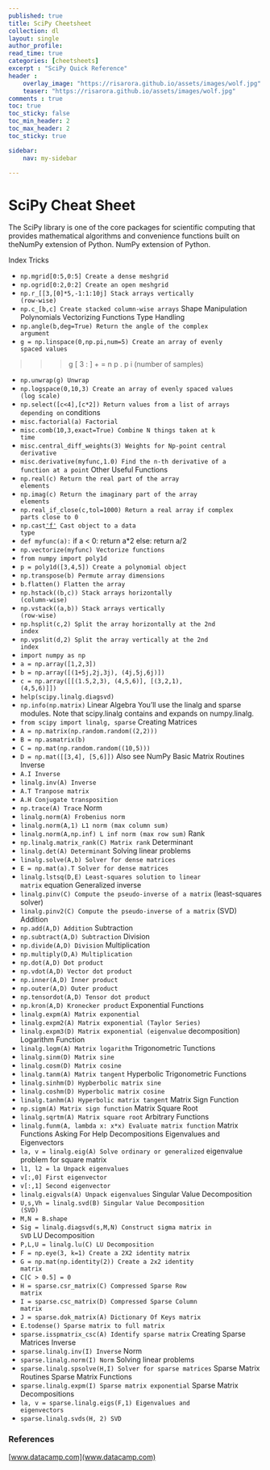 ```yaml
---
published: true
title: SciPy Cheetsheet
collection: dl
layout: single
author_profile:
read_time: true
categories: [cheetsheets]
excerpt : "SciPy Quick Reference"
header :
    overlay_image: "https://risarora.github.io/assets/images/wolf.jpg"
    teaser: "https://risarora.github.io/assets/images/wolf.jpg"
comments : true
toc: true
toc_sticky: false
toc_min_header: 2
toc_max_header: 2
toc_sticky: true

sidebar:
    nav: my-sidebar

---
```



# SciPy Cheat Sheet

The SciPy library is one of the core packages for scientific computing that provides mathematical
algorithms and convenience functions built on theNumPy extension of Python. NumPy extension of Python.

Index Tricks
* <code>np.mgrid[0:5,0:5] Create a dense meshgrid</code>
* <code>np.ogrid[0:2,0:2] Create an open meshgrid</code>
* <code>np.r_[[3,[0]*5,-1:1:10j] Stack arrays vertically (row-wise)</code>
* <code>np.c_[b,c] Create stacked column-wise arrays</code>
Shape Manipulation
Polynomials
Vectorizing Functions
Type Handling
* <code>np.angle(b,deg=True) Return the angle of the complex argument</code>
* <code>g = np.linspace(0,np.pi,num=5) Create an array of evenly spaced values</code>
> > > g [ 3 : ] + = n p . p i (number of samples)
* <code>np.unwrap(g) Unwrap</code>
* <code>np.logspace(0,10,3) Create an array of evenly spaced values (log scale)</code>
* <code>np.select([c<4],[c*2]) Return values from a list of arrays depending on</code>
conditions
* <code>misc.factorial(a) Factorial</code>
* <code>misc.comb(10,3,exact=True) Combine N things taken at k time</code>
* <code>misc.central_diff_weights(3) Weights for Np-point central derivative</code>
* <code>misc.derivative(myfunc,1.0) Find the n-th derivative of a function at a point</code>
Other Useful Functions
* <code>np.real(c) Return the real part of the array elements</code>
* <code>np.imag(c) Return the imaginary part of the array elements</code>
* <code>np.real_if_close(c,tol=1000) Return a real array if complex parts close to 0</code>
* <code>np.cast['f'](np.pi) Cast object to a data type</code>
* <code>def myfunc(a):</code>
if a < 0:
return a*2
else:
return a/2
* <code>np.vectorize(myfunc) Vectorize functions</code>
* <code>from numpy import poly1d</code>
* <code>p = poly1d([3,4,5]) Create a polynomial object</code>
* <code>np.transpose(b) Permute array dimensions</code>
* <code>b.flatten() Flatten the array</code>
* <code>np.hstack((b,c)) Stack arrays horizontally (column-wise)</code>
* <code>np.vstack((a,b)) Stack arrays vertically (row-wise)</code>
* <code>np.hsplit(c,2) Split the array horizontally at the 2nd index</code>
* <code>np.vpslit(d,2) Split the array vertically at the 2nd index</code>
* <code>import numpy as np</code>
* <code>a = np.array([1,2,3])</code>
* <code>b = np.array([(1+5j,2j,3j), (4j,5j,6j)])</code>
* <code>c = np.array([[(1.5,2,3), (4,5,6)], [(3,2,1), (4,5,6)]])</code>
* <code>help(scipy.linalg.diagsvd)</code>
* <code>np.info(np.matrix)</code>
Linear Algebra
You’ll use the linalg and sparse modules. Note that scipy.linalg contains and expands on numpy.linalg.
* <code>from scipy import linalg, sparse</code>
Creating Matrices
* <code>A = np.matrix(np.random.random((2,2)))</code>
* <code>B = np.asmatrix(b)</code>
* <code>C = np.mat(np.random.random((10,5)))</code>
* <code>D = np.mat([[3,4], [5,6]])</code>
Also see NumPy
Basic Matrix Routines
Inverse
* <code>A.I Inverse</code>
* <code>linalg.inv(A) Inverse</code>
* <code>A.T Tranpose matrix</code>
* <code>A.H Conjugate transposition</code>
* <code>np.trace(A) Trace</code>
Norm
* <code>linalg.norm(A) Frobenius norm</code>
* <code>linalg.norm(A,1) L1 norm (max column sum)</code>
* <code>linalg.norm(A,np.inf) L inf norm (max row sum)</code>
Rank
* <code>np.linalg.matrix_rank(C) Matrix rank</code>
Determinant
* <code>linalg.det(A) Determinant</code>
Solving linear problems
* <code>linalg.solve(A,b) Solver for dense matrices</code>
* <code>E = np.mat(a).T Solver for dense matrices</code>
* <code>linalg.lstsq(D,E) Least-squares solution to linear matrix</code>
equation
Generalized inverse
* <code>linalg.pinv(C) Compute the pseudo-inverse of a matrix</code>
(least-squares solver)
* <code>linalg.pinv2(C) Compute the pseudo-inverse of a matrix</code>
(SVD)
Addition
* <code>np.add(A,D) Addition</code>
Subtraction
* <code>np.subtract(A,D) Subtraction</code>
Division
* <code>np.divide(A,D) Division</code>
Multiplication
* <code>np.multiply(D,A) Multiplication</code>
* <code>np.dot(A,D) Dot product</code>
* <code>np.vdot(A,D) Vector dot product</code>
* <code>np.inner(A,D) Inner product</code>
* <code>np.outer(A,D) Outer product</code>
* <code>np.tensordot(A,D) Tensor dot product</code>
* <code>np.kron(A,D) Kronecker product</code>
Exponential Functions
* <code>linalg.expm(A) Matrix exponential</code>
* <code>linalg.expm2(A) Matrix exponential (Taylor Series)</code>
* <code>linalg.expm3(D) Matrix exponential (eigenvalue</code>
decomposition)
Logarithm Function
* <code>linalg.logm(A) Matrix logarithm</code>
Trigonometric Tunctions
* <code>linalg.sinm(D) Matrix sine</code>
* <code>linalg.cosm(D) Matrix cosine</code>
* <code>linalg.tanm(A) Matrix tangent</code>
Hyperbolic Trigonometric Functions
* <code>linalg.sinhm(D) Hypberbolic matrix sine</code>
* <code>linalg.coshm(D) Hyperbolic matrix cosine</code>
* <code>linalg.tanhm(A) Hyperbolic matrix tangent</code>
Matrix Sign Function
* <code>np.sigm(A) Matrix sign function</code>
Matrix Square Root
* <code>linalg.sqrtm(A) Matrix square root</code>
Arbitrary Functions
* <code>linalg.funm(A, lambda x: x*x) Evaluate matrix function</code>
Matrix Functions
Asking For Help
Decompositions
Eigenvalues and Eigenvectors
* <code>la, v = linalg.eig(A) Solve ordinary or generalized</code>
eigenvalue problem for square matrix
* <code>l1, l2 = la Unpack eigenvalues</code>
* <code>v[:,0] First eigenvector</code>
* <code>v[:,1] Second eigenvector</code>
* <code>linalg.eigvals(A) Unpack eigenvalues</code>
Singular Value Decomposition
* <code>U,s,Vh = linalg.svd(B) Singular Value Decomposition (SVD)</code>
* <code>M,N = B.shape</code>
* <code>Sig = linalg.diagsvd(s,M,N) Construct sigma matrix in SVD</code>
LU Decomposition
* <code>P,L,U = linalg.lu(C) LU Decomposition</code>
* <code>F = np.eye(3, k=1) Create a 2X2 identity matrix</code>
* <code>G = np.mat(np.identity(2)) Create a 2x2 identity matrix</code>
* <code>C[C > 0.5] = 0</code>
* <code>H = sparse.csr_matrix(C) Compressed Sparse Row matrix</code>
* <code>I = sparse.csc_matrix(D) Compressed Sparse Column matrix</code>
* <code>J = sparse.dok_matrix(A) Dictionary Of Keys matrix</code>
* <code>E.todense() Sparse matrix to full matrix</code>
* <code>sparse.isspmatrix_csc(A) Identify sparse matrix</code>
Creating Sparse Matrices
Inverse
* <code>sparse.linalg.inv(I) Inverse</code>
Norm
* <code>sparse.linalg.norm(I) Norm</code>
Solving linear problems
* <code>sparse.linalg.spsolve(H,I) Solver for sparse matrices</code>
Sparse Matrix Routines
Sparse Matrix Functions
* <code>sparse.linalg.expm(I) Sparse matrix exponential</code>
Sparse Matrix Decompositions
* <code>la, v = sparse.linalg.eigs(F,1) Eigenvalues and eigenvectors</code>
* <code>sparse.linalg.svds(H, 2) SVD</code>



### References
[www.datacamp.com](www.datacamp.com)
